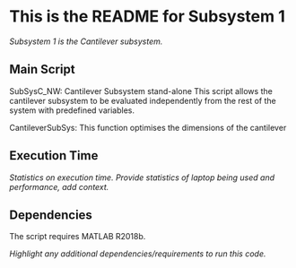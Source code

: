# This is the README for Subsystem 1

*Subsystem 1 is the Cantilever subsystem.*

## Main Script

SubSysC_NW: Cantilever Subsystem stand-alone
This script allows the cantilever subsystem to be evaluated independently from the rest of the system with predefined variables.

CantileverSubSys: This function optimises the dimensions of the cantilever

## Execution Time

*Statistics on execution time.
Provide statistics of laptop being used and performance, add context.*

## Dependencies

The script requires MATLAB R2018b.

*Highlight any additional dependencies/requirements to run this code.*
